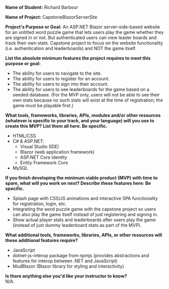 **Name of Student:** Richard Barbour

**Name of Project:** CapstoneBlazorServerSite

**Project's Purpose or Goal:** An ASP.NET Blazor server-side-based website for an untitled word puzzle game that lets users play the game whether they are signed in or not. But authenticated users can view leader boards and track their own stats. Capstone project to focus on the website functionality (i.e. authentication and leaderboards) and NOT the game itself.

**List the absolute minimum features the project requires to meet this purpose or goal:**
* The ability for users to navigate to the site.
* The ability for users to register for an account.
* The ability for users to sign into their account.
* The ability for users to see leaderboards for the game based on a seeded database. (For the MVP only, users will not be able to see their own stats because no such stats will exist at the time of registration; the game must be playable first.)

**What tools, frameworks, libraries, APIs, modules and/or other resources (whatever is specific to your track, and your language) will you use to create this MVP? List them all here. Be specific.**
- HTML/CSS
- C# & ASP.NET:
  - Visual Studio (IDE)
  - Blazor (web application framework)
  - ASP.NET Core Identity
  - Entity Framework Core
- MySQL

**If you finish developing the minimum viable product (MVP) with time to spare, what will you work on next? Describe these features here: Be specific.**  

- Splash page with CSS/JS animations and interactive SPA functionality for registration, login, etc.
- Integrating the word puzzle game with the capstone project so users can also play the game itself instead of just registering and signing in.
- Show actual player stats and leaderboards after users play the game (instead of just dummy leaderboard stats as part of the MVP).

**What additional tools, frameworks, libraries, APIs, or other resources will these additional features require?**
- JavaScript
- dotnet-js-interop package from npmjs (provides abstractions and features for interop between .NET and JavaScript)
- MudBlazor (Blazor library for styling and interactivity)

**Is there anything else you'd like your instructor to know?**  
N/A.